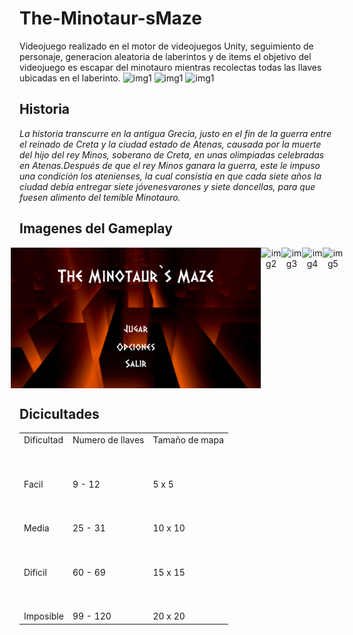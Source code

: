 # The-Minotaur-sMaze 
Videojuego realizado en el motor de videojuegos Unity, seguimiento de personaje, generacion aleatoria de laberintos y de items el objetivo del videojuego es escapar del minotauro mientras recolectas todas las llaves ubicadas en el laberinto.
<img alt="img1" src="https://raw.githubusercontent.com/JairPrada/The-Minotaur-sMaze/master/Work%20in%20progress.png" width="400"/>
<img alt="img1" src="https://github.com/JairPrada/The-Minotaur-sMaze/blob/master/Work%20in%20progress%201%20(1).png" width="400"/>
<img alt="img1" src="https://github.com/JairPrada/The-Minotaur-sMaze/blob/master/Work%20in%20progress%201.png" width="400"/>

## Historia
*La historia transcurre en la antigua Grecia, justo en el fin de la guerra entre el reinado de Creta y la ciudad estado de Atenas, causada por la muerte del hijo del rey Minos,
soberano de Creta, en unas olimpiadas celebradas en Atenas.Después de que el rey Minos ganara la guerra, este le impuso una condición los atenienses, la cual consistía en que 
cada siete años la ciudad debía entregar siete jóvenesvarones y siete doncellas, para que fuesen alimento del
temible Minotauro.*

## Imagenes del Gameplay

<div  align="center" style="display:flex;justify-content:center;">
<img alt="img1" src="https://github.com/JairPrada/The-Minotaur-sMaze/blob/master/img/1.PNG" width="400"/>
<img alt="img2" src="https://github.com/JairPrada/The-Minotaur-sMaze/blob/master/img/2.PNG" width="400"/>
<img alt="img3" src="https://github.com/JairPrada/The-Minotaur-sMaze/blob/master/img/3.PNG" width="400"/>
<img alt="img4" src="https://github.com/JairPrada/The-Minotaur-sMaze/blob/master/img/4.PNG" width="400"/>
<img alt="img5" src="https://github.com/JairPrada/The-Minotaur-sMaze/blob/master/img/5.PNG" width="400"/>
</div>

## **Dicicultades**

<table   >
  <tr >
    <td >Dificultad</td>
    <td >Numero de llaves</td>
    <td >Tamaño de mapa</td>
  </tr>
  <tr>
    <td  style="padding-top: 50px;">Facil</td>
    <td  style="padding-top: 50px;">9 - 12</td>
    <td  style="padding-top: 50px;">5 x 5</td>
  </tr>
  <tr>
    <td  style="padding-top: 50px;">Media</td>
    <td  style="padding-top: 50px;">25 - 31</td>
    <td  style="padding-top: 50px;">10 x 10</td>
  </tr>
  <tr>
    <td  style="padding-top: 50px;">Dificil</td>
    <td  style="padding-top: 50px;">60 - 69</td>
    <td  style="padding-top: 50px;">15 x 15</td>
  </tr>
  <tr>
    <td  style="padding-top: 50px;">Imposible</td>
    <td  style="padding-top: 50px;">99 - 120</td>
    <td  style="padding-top: 50px;">20 x 20</td>
  </tr>
</table>
